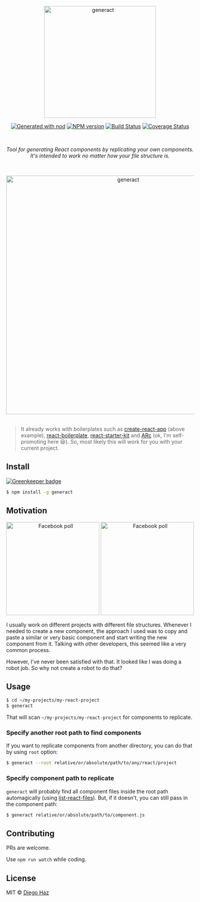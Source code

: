<p align="center">
  <img src="https://cloud.githubusercontent.com/assets/3068563/26764665/8616e6d6-4941-11e7-95eb-e9778ab3a0c5.png" alt="generact" width="300" />
</p>

<p align="center">
  <a href="https://github.com/diegohaz/nod"><img alt="Generated with nod" src="https://img.shields.io/badge/generator-nod-2196F3.svg?style=flat-square" /></a>
  <a href="https://npmjs.org/package/generact"><img alt="NPM version" src="https://img.shields.io/npm/v/generact.svg?style=flat-square" /></a>
  <a href="https://travis-ci.org/diegohaz/generact"><img alt="Build Status" src="https://img.shields.io/travis/diegohaz/generact/master.svg?style=flat-square" /></a>
  <a href="https://codecov.io/gh/diegohaz/generact/branch/master"><img alt="Coverage Status" src="https://img.shields.io/codecov/c/github/diegohaz/generact/master.svg?style=flat-square" /></a>
</p>

<br />

<p align="center">
  <em>Tool for generating React components by replicating your own components.</em><br />
  <em>It's intended to work no matter how your file structure is.</em>
</p>

<br />

<p align="center">
  <img src="https://user-images.githubusercontent.com/3068563/27687316-bb5bd832-5cac-11e7-9761-c489e5a3a9f0.gif" alt="generact" width="640" />
  <br /><br />
</p>

> It already works with boilerplates such as [create-react-app](https://github.com/facebookincubator/create-react-app) (above example), [react-boilerplate](https://github.com/react-boilerplate/react-boilerplate), [react-starter-kit](https://github.com/kriasoft/react-starter-kit) and [ARc](https://arc.js.org) (ok, I'm self-promoting here 😆). So, most likely this will work for you with your current project.

## Install

[![Greenkeeper badge](https://badges.greenkeeper.io/diegohaz/generact.svg)](https://greenkeeper.io/)

```sh
$ npm install -g generact
```

## Motivation

<p align="center">
  <a href="https://www.facebook.com/groups/228321510706889/permalink/614412725431097/"><img alt="Facebook poll" src="https://cloud.githubusercontent.com/assets/3068563/26765726/79542d66-4958-11e7-91a1-19d55b766f12.png" height="250" /></a>
  <a href="https://twitter.com/diegohaz"><img alt="Facebook poll" src="https://cloud.githubusercontent.com/assets/3068563/26765748/18e53fd2-4959-11e7-93c9-ecc2452ea10e.png" height="250" /></a>
</p>

I usually work on different projects with different file structures. Whenever I needed to create a new component, the approach I used was to copy and paste a similar or very basic component and start writing the new component from it. Talking with other developers, this seemed like a very common process.

However, I've never been satisfied with that. It looked like I was doing a robot job. So why not create a robot to do that?

## Usage

```sh
$ cd ~/my-projects/my-react-project
$ generact
```

That will scan `~/my-projects/my-react-project` for components to replicate.

### Specify another root path to find components

If you want to replicate components from another directory, you can do that by using `root` option:

```sh
$ generact --root relative/or/absolute/path/to/any/react/project
```

### Specify component path to replicate

`generact` will probably find all component files inside the root path automagically (using [list-react-files](https://github.com/diegohaz/list-react-files)). But, if it doesn't, you can still pass in the component path:

```sh
$ generact relative/or/absolute/path/to/component.js
```

## Contributing

PRs are welcome.

Use `npm run watch` while coding.

## License

MIT © [Diego Haz](https://github.com/diegohaz)
